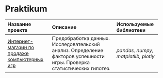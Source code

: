 # Praktikum
| Название проекта | Описание | Используемые библиотеки | 
| :---------------------- | :---------------------- | :---------------------- |
| [Интернет-магазин по продаже компьютерных игр](https://github.com/lizsergeeva1/Praktikum/blob/main/games_project/games_project.ipynb)| Предобработка данных. Исследовательский анализ. Определение факторов успешности игры. Проверка статистических гипотез.| *pandas, numpy, matplotlib, plotly* |
